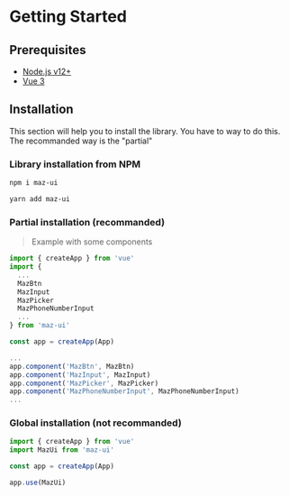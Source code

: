 # Getting Started

## Prerequisites

- [Node.js v12+](https://nodejs.org/)
- [Vue 3](https://v3.vuejs.org/)

## Installation

This section will help you to install the library. You have to way to do this. The recommanded way is the "partial"

### Library installation from NPM

<CodeGroup>
  <CodeGroupItem title="NPM" active>

```bash
npm i maz-ui
```
  </CodeGroupItem>
  <CodeGroupItem title="YARN">

```bash
yarn add maz-ui
```
  </CodeGroupItem>

</CodeGroup>

### Partial installation (recommanded)

> Example with some components

```typescript
import { createApp } from 'vue'
import {
  ...
  MazBtn
  MazInput
  MazPicker
  MazPhoneNumberInput
  ...
} from 'maz-ui'

const app = createApp(App)

...
app.component('MazBtn', MazBtn)
app.component('MazInput', MazInput)
app.component('MazPicker', MazPicker)
app.component('MazPhoneNumberInput', MazPhoneNumberInput)
...
```

### Global installation (not recommanded)

```typescript
import { createApp } from 'vue'
import MazUi from 'maz-ui'

const app = createApp(App)

app.use(MazUi)
```
